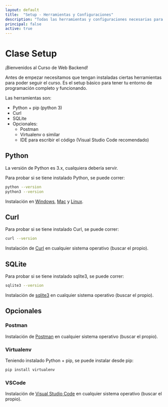 ```yaml
---
layout: default
title:  "Setup - Herramientas y Configuraciones"
description: "Todas las herramientas y configuraciones necesarias para las clases y la realización de los ejercicios que las acompañan (Python, Postman, CURL, SQLite)."
principal: false
active: true
---
```


# Clase Setup

¡Bienvenidos al Curso de Web Backend!

Antes de empezar necesitamos que tengan instaladas ciertas herramientas para poder seguir el curso. Es el setup básico para tener tu entorno de programación completo y funcionando.

Las herramientas son:
- Python + pip (python 3)
- Curl
- SQLite
- Opcionales:
    + Postman
    + Virtualenv o similar
    + IDE para escribir el código (Visual Studio Code recomendado)

## Python

La versión de Python es 3.x, cualquiera debería servir.

Para probar si se tiene instalado Python, se puede correr:
```bash
python --version
python3 --version
```

Instalación en [Windows](https://realpython.com/installing-python/#how-to-install-python-on-windows), [Mac](https://realpython.com/installing-python/#how-to-install-python-on-macos) y [Linux](https://realpython.com/installing-python/#how-to-install-python-on-linux). 

## Curl

Para probar si se tiene instalado Curl, se puede correr:
```bash
curl --version
```

Instalación de [Curl](https://help.ubidots.com/en/articles/2165289-learn-how-to-install-run-curl-on-windows-macosx-linux) en cualquier sistema operativo (buscar el propio).

## SQLite

Para probar si se tiene instalado sqlite3, se puede correr:
```bash
sqlite3 --version
```

Instalación de [sqlite3](https://www.servermania.com/kb/articles/install-sqlite/) en cualquier sistema operativo (buscar el propio).

## Opcionales

### Postman

Instalación de [Postman](https://www.postman.com/downloads/) en cualquier sistema operativo (buscar el propio).

### Virtualenv

Teniendo instalado Python + pip, se puede instalar desde pip:
```bash
pip install virtualenv
```

### VSCode

Instalación de [Visual Studio Code](https://code.visualstudio.com/download) en cualquier sistema operativo (buscar el propio).
